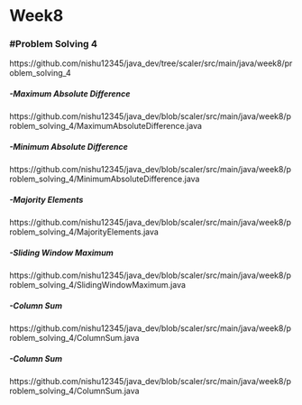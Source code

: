 # Week8

<h3>#Problem Solving 4</h3>
https://github.com/nishu12345/java_dev/tree/scaler/src/main/java/week8/problem_solving_4

<h5>-Maximum Absolute Difference</h5>
https://github.com/nishu12345/java_dev/blob/scaler/src/main/java/week8/problem_solving_4/MaximumAbsoluteDifference.java

<h5>-Minimum Absolute Difference</h5>
https://github.com/nishu12345/java_dev/blob/scaler/src/main/java/week8/problem_solving_4/MinimumAbsoluteDifference.java

<h5>-Majority Elements</h5>
https://github.com/nishu12345/java_dev/blob/scaler/src/main/java/week8/problem_solving_4/MajorityElements.java

<h5>-Sliding Window Maximum</h5>
https://github.com/nishu12345/java_dev/blob/scaler/src/main/java/week8/problem_solving_4/SlidingWindowMaximum.java

<h5>-Column Sum</h5>
https://github.com/nishu12345/java_dev/blob/scaler/src/main/java/week8/problem_solving_4/ColumnSum.java

<h5>-Column Sum</h5>
https://github.com/nishu12345/java_dev/blob/scaler/src/main/java/week8/problem_solving_4/ColumnSum.java
